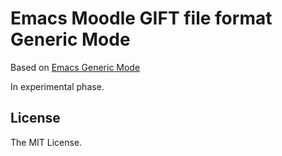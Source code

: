 # Emacs Moodle GIFT file format Generic Mode

Based on [Emacs Generic Mode](https://www.emacswiki.org/emacs/GenericMode)

In experimental phase.

## License

The MIT License.
